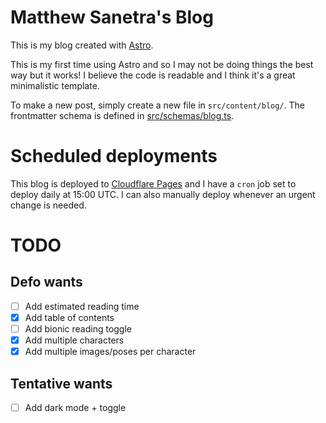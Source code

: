 # Matthew Sanetra's Blog

This is my blog created with [Astro](https://astro.build/).

This is my first time using Astro and so I may not be doing
things the best way but it works! I believe the code is readable
and I think it's a great minimalistic template.

To make a new post, simply create a new file in `src/content/blog/`.
The frontmatter schema is defined in [src/schemas/blog.ts](./src/schemas/blog.ts).

# Scheduled deployments

This blog is deployed to [Cloudflare Pages](https://pages.dev/)
and I have a `cron` job set to deploy daily at 15:00 UTC.
I can also manually deploy whenever an urgent change is needed.

# TODO

## Defo wants

- [ ] Add estimated reading time
- [x] Add table of contents
- [ ] Add bionic reading toggle
- [x] Add multiple characters
- [x] Add multiple images/poses per character

## Tentative wants

- [ ] Add dark mode + toggle
